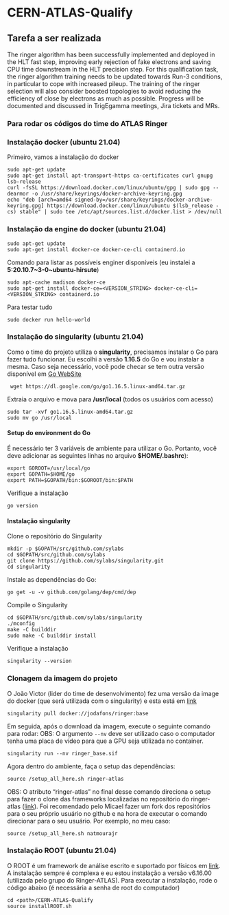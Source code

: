 # CERN-ATLAS-Qualify

## Tarefa a ser realizada
The ringer algorithm has been successfully implemented and deployed in the HLT fast step, improving early rejection of fake electrons and saving CPU time downstream in the HLT precision step. For this qualification task, the ringer algorithm training needs to be updated towards Run-3 conditions, in particular to cope with increased pileup. The training of the ringer selection will also consider boosted topologies to avoid reducing the efficiency of close by electrons as much as possible. Progress will be documented and discussed in TrigEgamma meetings, Jira tickets and MRs.

### Para rodar os códigos do time do ATLAS Ringer

### Instalação docker (ubuntu 21.04)
Primeiro, vamos a instalação do docker

```console
sudo apt-get update
sudo apt-get install apt-transport-https ca-certificates curl gnupg lsb-release
curl -fsSL https://download.docker.com/linux/ubuntu/gpg | sudo gpg --dearmor -o /usr/share/keyrings/docker-archive-keyring.gpg
echo "deb [arch=amd64 signed-by=/usr/share/keyrings/docker-archive-keyring.gpg] https://download.docker.com/linux/ubuntu $(lsb_release -cs) stable" | sudo tee /etc/apt/sources.list.d/docker.list > /dev/null
```

### Instalação da engine do docker (ubuntu 21.04)

```console
sudo apt-get update
sudo apt-get install docker-ce docker-ce-cli containerd.io
```
Comando para listar as possíveis enginer disponíveis (eu instalei a **5:20.10.7\~3-0\~ubuntu-hirsute**)

```console
sudo apt-cache madison docker-ce
sudo apt-get install docker-ce=<VERSION_STRING> docker-ce-cli=<VERSION_STRING> containerd.io
```

Para testar tudo

```console
sudo docker run hello-world
```

### Instalação do singularity (ubuntu 21.04)

Como o time do projeto utiliza o **singularity**, precisamos instalar o Go para fazer tudo funcionar. Eu escolhi a versão **1.16.5** do Go e vou instalar a mesma. Caso seja necessário, você pode checar se tem outra versão disponível em [Go WebSite](https://golang.org/dl/)

```console
 wget https://dl.google.com/go/go1.16.5.linux-amd64.tar.gz
```

Extraia o arquivo e mova para **/usr/local** (todos os usuários com acesso)
```console
sudo tar -xvf go1.16.5.linux-amd64.tar.gz
sudo mv go /usr/local
```

#### Setup do environment do Go
É necessário ter 3 variáveis de ambiente para utilizar o Go. Portanto, você deve adicionar as seguintes linhas no arquivo **$HOME/.bashrc**):
```console
export GOROOT=/usr/local/go
export GOPATH=$HOME/go
export PATH=$GOPATH/bin:$GOROOT/bin:$PATH
```

Verifique a instalação
```console
go version
```
#### Instalação singularity

Clone o repositório do Singularity
```console
mkdir -p $GOPATH/src/github.com/sylabs
cd $GOPATH/src/github.com/sylabs
git clone https://github.com/sylabs/singularity.git
cd singularity
```

Instale as dependências do Go:
```console
go get -u -v github.com/golang/dep/cmd/dep
```

Compile o Singularity
```console
cd $GOPATH/src/github.com/sylabs/singularity
./mconfig
make -C builddir
sudo make -C builddir install
```

Verifique a instalação
```console
singularity --version
```

### Clonagem da imagem do projeto
O João Victor (lider do time de desenvolvimento) fez uma versão da image do docker (que será utilizada com o singularity) e esta está em [link](https://hub.docker.com/r/jodafons/ringer)

```console
singularity pull docker://jodafons/ringer:base
```

Em seguida, após o download da imagem, execute o seguinte comando para rodar:
OBS: O argumento `--nv` deve ser utilizado caso o computador tenha uma placa de vídeo para que a GPU seja utilizada no container.

```console
singularity run --nv ringer_base.sif
```

Agora dentro do ambiente, faça o setup das dependências:
```console
source /setup_all_here.sh ringer-atlas
```

OBS: O atributo “ringer-atlas” no final desse comando direciona o setup para fazer o clone das frameworks localizadas no repositório do ringer-atlas ([link](https://github.com/ringer-atlas)). Foi recomendado pelo Micael fazer um fork dos repositórios para o seu próprio usuário no github e na hora de executar o comando direcionar para o seu usuário. Por exemplo, no meu caso:


```console
source /setup_all_here.sh natmourajr
```

### Instalação ROOT (ubuntu 21.04)

O ROOT é um framework de análise escrito e suportado por físicos em [link](https://root.cern/). A instalação sempre é complexa e eu estou instalação a versão v6.16.00 (utilizada pelo grupo do Ringer-ATLAS). Para executar a instalação, rode o código abaixo (é necessária a senha de root do computador)

```console
cd <path>/CERN-ATLAS-Qualify
source installROOT.sh
```